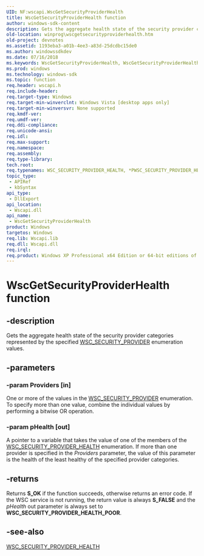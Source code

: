 ```yaml
---
UID: NF:wscapi.WscGetSecurityProviderHealth
title: WscGetSecurityProviderHealth function
author: windows-sdk-content
description: Gets the aggregate health state of the security provider categories represented by the specified WSC_SECURITY_PROVIDER enumeration values.
old-location: winprog\wscgetsecurityproviderhealth.htm
old-project: devnotes
ms.assetid: 1193eba3-a01b-4ee3-a83d-25dcdbc15de0
ms.author: windowssdkdev
ms.date: 07/16/2018
ms.keywords: WscGetSecurityProviderHealth, WscGetSecurityProviderHealth function [Windows API], winprog.wscgetsecurityproviderhealth, wscapi/WscGetSecurityProviderHealth
ms.prod: windows
ms.technology: windows-sdk
ms.topic: function
req.header: wscapi.h
req.include-header: 
req.target-type: Windows
req.target-min-winverclnt: Windows Vista [desktop apps only]
req.target-min-winversvr: None supported
req.kmdf-ver: 
req.umdf-ver: 
req.ddi-compliance: 
req.unicode-ansi: 
req.idl: 
req.max-support: 
req.namespace: 
req.assembly: 
req.type-library: 
tech.root: 
req.typenames: WSC_SECURITY_PROVIDER_HEALTH, *PWSC_SECURITY_PROVIDER_HEALTH
topic_type:
 - APIRef
 - kbSyntax
api_type:
 - DllExport
api_location:
 - Wscapi.dll
api_name:
 - WscGetSecurityProviderHealth
product: Windows
targetos: Windows
req.lib: Wscapi.lib
req.dll: Wscapi.dll
req.irql: 
req.product: Windows XP Professional x64 Edition or 64-bit editions of     Windows Server 2003
---
```


# WscGetSecurityProviderHealth function


## -description


Gets the aggregate health state of the security provider categories represented by the specified <a href="https://msdn.microsoft.com/b32664f4-9a1d-4fd2-ab2b-e3c5a8ddf187">WSC_SECURITY_PROVIDER</a> enumeration values.


## -parameters




### -param Providers [in]

One or more of the values in the <a href="https://msdn.microsoft.com/b32664f4-9a1d-4fd2-ab2b-e3c5a8ddf187">WSC_SECURITY_PROVIDER</a> enumeration. To specify more than one value, combine the individual values by performing a bitwise OR operation.


### -param pHealth [out]

A pointer to a variable that takes the value of one of the members of the <a href="https://msdn.microsoft.com/a5f34088-13b9-4269-a3ca-777e0bb9b655">WSC_SECURITY_PROVIDER_HEALTH</a> enumeration. If more than one provider is specified in the <i>Providers</i> parameter, the value of this parameter is the health of the least healthy of the specified provider categories.


## -returns



Returns <b>S_OK</b> if the function succeeds, otherwise returns an error code. If the WSC service is not running, the return value is always <b>S_FALSE</b> and the <i>pHealth</i> out parameter is always set to <b>WSC_SECURITY_PROVIDER_HEALTH_POOR</b>.




## -see-also




<a href="https://msdn.microsoft.com/a5f34088-13b9-4269-a3ca-777e0bb9b655">WSC_SECURITY_PROVIDER_HEALTH</a>
 

 

